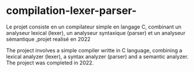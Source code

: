 # compilation-lexer-parser-

Le projet consiste en un compilateur simple en langage C, combinant un analyseur lexical (lexer), un analyseur syntaxique (parser) et un analyseur sémantique ,projet realisé en 2022 

The project involves a simple compiler writte in C language, combining a lexical analyzer (lexer), a syntax analyzer (parser) and a semantic analyzer. The project was completed in 2022.
